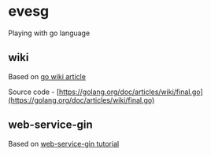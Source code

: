 # evesg
Playing with go language

## wiki

Based on [go wiki article](https://golang.org/doc/articles/wiki/)

Source code - [https://golang.org/doc/articles/wiki/final.go](https://golang.org/doc/articles/wiki/final.go)


## web-service-gin

Based on [web-service-gin tutorial](https://golang.org/doc/tutorial/web-service-gin)
